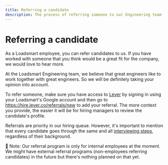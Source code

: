 ```yaml
---
title: Referring a candidate
description: The process of referring someone to our Engineering team
---
```


# Referring a candidate

As a Loadsmart employee, you can refer candidates to us. If you have worked with someone that you think would be a great fit for the company, we would love to hear more. 

At the Loadsmart Engineering team, we believe that great engineers like to work together with great engineers. So we will be definitely taking your opinion into account.

To refer someone, make sure you have access to [Lever](https://hire.lever.co) by signing in using your Loadsmart's Google account and then go to https://hire.lever.co/referrals/new to add your referral. The more context you provide, the easier it will be for hiring managers to review the candidate's profile. 

Referrals are priority in our hiring queue. However, it's important to mention that every candidate goes through the same and all [interviewing steps](./interviewing.md), regardless of their background.

📝 Note: Our referral program is only for internal employees at the moment. We might have external referral programs (non-employees referring candidates) in the future but there's nothing planned on that yet.
